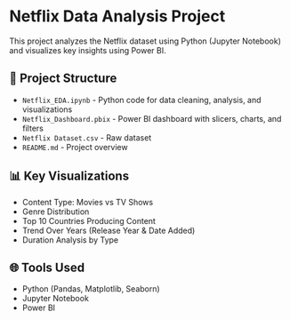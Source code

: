 # Netflix Data Analysis Project

This project analyzes the Netflix dataset using Python (Jupyter Notebook) and visualizes key insights using Power BI.

## 📁 Project Structure

- `Netflix_EDA.ipynb` - Python code for data cleaning, analysis, and visualizations
- `Netflix_Dashboard.pbix` - Power BI dashboard with slicers, charts, and filters
- `Netflix Dataset.csv` - Raw dataset
- `README.md` - Project overview

## 📊 Key Visualizations
- Content Type: Movies vs TV Shows
- Genre Distribution
- Top 10 Countries Producing Content
- Trend Over Years (Release Year & Date Added)
- Duration Analysis by Type

## 🌐 Tools Used
- Python (Pandas, Matplotlib, Seaborn)
- Jupyter Notebook
- Power BI

